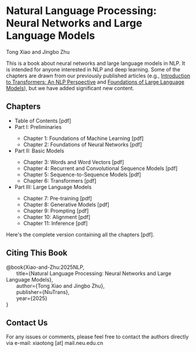 # Natural Language Processing:<br>Neural Networks and Large Language Models

Tong Xiao and Jingbo Zhu

This is a book about neural networks and large language models in NLP. It is intended for anyone interested in NLP and deep learning. Some of the chapters are drawn from our previously published articles (e.g., [Introduction to Transformers: An NLP Perspective](https://arxiv.org/abs/2311.17633) and  [Foundations of Large Language Models](https://arxiv.org/abs/2501.09223)), but we have added significant new content.

## Chapters

<ul>
<li>Table of Contents [pdf]</li>
<li>Part I: Preliminaries</li>
	<ul>
	<li>Chapter 1: Foundations of Machine Learning [pdf]</li>
	<li>Chapter 2: Foundations of Neural Networks [pdf]</li>
	</ul>
<li>Part II: Basic Models</li>
	<ul>
	<li>Chapter 3: Words and Word Vectors [pdf]</li>
	<li>Chapter 4: Recurrent and Convolutional Sequence Models [pdf]</li>
	<li>Chapter 5: Sequence-to-Sequence Models [pdf]</li>
	<li>Chapter 6: Transformers [pdf]</li>
	</ul>
<li>Part III: Large Language Models</li>
	<ul>
	<li>Chapter 7: Pre-training [pdf]</li>
	<li>Chapter 8: Generative Models [pdf]</li>
	<li>Chapter 9: Prompting [pdf]</li>
	<li>Chapter 10: Alignment [pdf]</li>
	<li>Chapter 11: Inference [pdf]</li>
	</ul>
</ul>

Here's the complete version containing all the chapters [pdf].

## Citing This Book

@book{Xiao-and-Zhu:2025NLP,<br>
&ensp;&ensp;&ensp;&ensp;title={Natural Language Processing: Neural Networks and Large Language Models},<br>
&ensp;&ensp;&ensp;&ensp;author={Tong Xiao and Jingbo Zhu},<br>
&ensp;&ensp;&ensp;&ensp;publisher={NiuTrans},<br>
&ensp;&ensp;&ensp;&ensp;year={2025}<br>
}

## Contact Us

For any issues or comments, please feel free to contact the authors directly via e-mail: xiaotong [at] mail.neu.edu.cn
